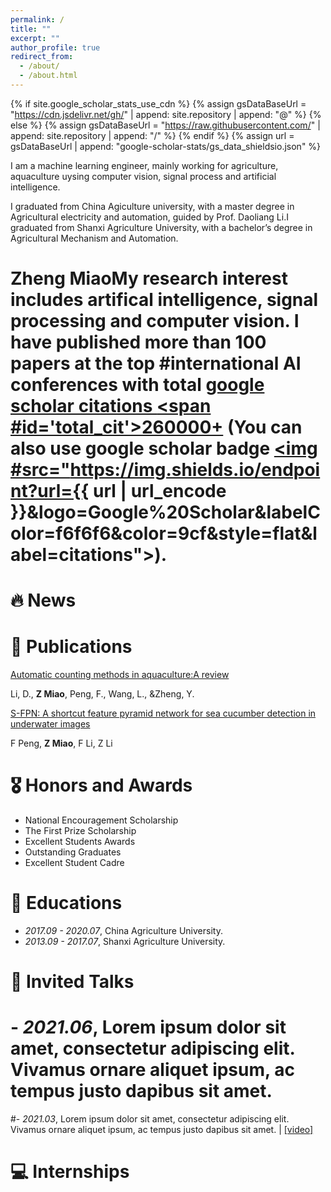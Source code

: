 ```yaml
---
permalink: /
title: ""
excerpt: ""
author_profile: true
redirect_from: 
  - /about/
  - /about.html
---
```


{% if site.google_scholar_stats_use_cdn %}
{% assign gsDataBaseUrl = "https://cdn.jsdelivr.net/gh/" | append: site.repository | append: "@" %}
{% else %}
{% assign gsDataBaseUrl = "https://raw.githubusercontent.com/" | append: site.repository | append: "/" %}
{% endif %}
{% assign url = gsDataBaseUrl | append: "google-scholar-stats/gs_data_shieldsio.json" %}

<span class='anchor' id='about-me'></span>

I am a machine learning engineer, mainly working for agriculture, aquaculture uysing computer vision, signal process and artificial intelligence. 

I graduated from China Agiculture university, with a master degree in Agricultural electricity and automation, guided by Prof. Daoliang Li.I graduated from Shanxi Agriculture University, with a bachelor’s degree in Agricultural Mechanism and Automation. 

# Zheng MiaoMy research interest includes artifical intelligence, signal processing and computer vision. I have published more than 100 papers at the top #international AI conferences with total <a href='https://scholar.google.com/citations?user=DhtAFkwAAAAJ'>google scholar citations <strong><span #id='total_cit'>260000+</span></strong></a> (You can also use google scholar badge <a href='https://scholar.google.com/citations?user=DhtAFkwAAAAJ'><img #src="https://img.shields.io/endpoint?url={{ url | url_encode }}&logo=Google%20Scholar&labelColor=f6f6f6&color=9cf&style=flat&label=citations"></a>).


# 🔥 News
<!-- - *2022.02*: &nbsp;🎉🎉 Lorem ipsum dolor sit amet, consectetur adipiscing elit. Vivamus ornare aliquet ipsum, ac tempus justo dapibus sit amet. 
- *2022.02*: &nbsp;🎉🎉 Lorem ipsum dolor sit amet, consectetur adipiscing elit. Vivamus ornare aliquet ipsum, ac tempus justo dapibus sit amet.  -->

# 📝 Publications 

[Automatic counting methods in aquaculture:A review](https://onlinelibrary.wiley.com/doi/epdf/10.1111/jwas.12745)

Li, D., **Z Miao**, Peng, F., Wang, L., &Zheng, Y.


[S-FPN: A shortcut feature pyramid network for sea cucumber detection in underwater images](https://doi.org/10.1016/j.eswa.2021.115306)

F Peng, **Z Miao**, F Li, Z Li



<!-- <div class='paper-box'><div class='paper-box-image'><div><div class="badge">CVPR 2016</div><img src='images/500x300.png' alt="sym" width="100%"></div></div>
<div class='paper-box-text' markdown="1">

[Deep Residual Learning for Image Recognition](https://openaccess.thecvf.com/content_cvpr_2016/papers/He_Deep_Residual_Learning_CVPR_2016_paper.pdf)

**Kaiming He**, Xiangyu Zhang, Shaoqing Ren, Jian Sun

[**Project**](https://scholar.google.com/citations?view_op=view_citation&hl=zh-CN&user=DhtAFkwAAAAJ&citation_for_view=DhtAFkwAAAAJ:ALROH1vI_8AC) <strong><span class='show_paper_citations' data='DhtAFkwAAAAJ:ALROH1vI_8AC'></span></strong>
- Lorem ipsum dolor sit amet, consectetur adipiscing elit. Vivamus ornare aliquet ipsum, ac tempus justo dapibus sit amet. 
</div>
</div>

- [Lorem ipsum dolor sit amet, consectetur adipiscing elit. Vivamus ornare aliquet ipsum, ac tempus justo dapibus sit amet](https://github.com), A, B, C, **CVPR 2020** -->

# 🎖 Honors and Awards
<!-- - *2013-2020*  -->
- National Encouragement Scholarship
- The First Prize Scholarship
- Excellent Students Awards
- Outstanding Graduates
- Excellent Student Cadre
<!-- - *2021.10* Lorem ipsum dolor sit amet, consectetur adipiscing elit. Vivamus ornare aliquet ipsum, ac tempus justo dapibus sit amet. 
- *2021.09* Lorem ipsum dolor sit amet, consectetur adipiscing elit. Vivamus ornare aliquet ipsum, ac tempus justo dapibus sit amet.  -->

# 📖 Educations
- *2017.09 - 2020.07*, China Agriculture University. 
- *2013.09 - 2017.07*, Shanxi Agriculture University. 

# 💬 Invited Talks
# - *2021.06*, Lorem ipsum dolor sit amet, consectetur adipiscing elit. Vivamus ornare aliquet ipsum, ac tempus justo dapibus sit amet. 
#- *2021.03*, Lorem ipsum dolor sit amet, consectetur adipiscing elit. Vivamus ornare aliquet ipsum, ac tempus justo dapibus sit amet.  \| [\[video\]](https://github.com/)

# 💻 Internships
<!-- # - *2019.05 - 2020.02*, [Lorem](https://github.com/), China. -->
